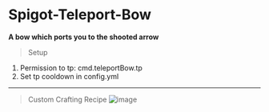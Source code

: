 # Spigot-Teleport-Bow
**A bow which ports you to the shooted arrow**
> Setup
  1. Permission to tp: cmd.teleportBow.tp
  2. Set tp cooldown in config.yml
--------------------------------------------------------------------------
> Custom Crafting Recipe
![image](https://user-images.githubusercontent.com/88945501/215124106-271d1028-a082-49d9-85a8-7541f4259d45.png)
